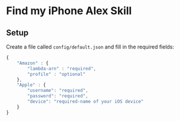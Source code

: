 # Find my iPhone Alex Skill

## Setup

Create a file called `config/default.json` and fill in the required fields:

```js
{
	"Amazon" : {
		"lambda-arn" : "required",
		"profile" : "optional"
	},
	"Apple" : {
		"username": "required",
		"password": "required",
		"device": "required-name of your iOS device"
	}
}

```
